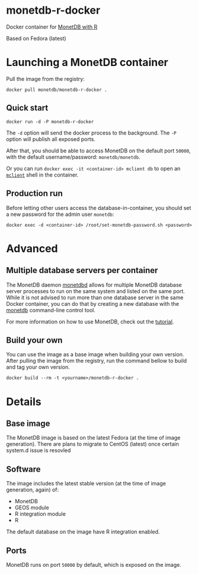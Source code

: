 monetdb-r-docker
===========================
Docker container for [MonetDB with R](https://www.monetdb.org/content/embedded-r-monetdb)

Based on Fedora (latest)

# Launching a MonetDB container
Pull the image from the registry:
```
docker pull monetdb/monetdb-r-docker .
```

## Quick start
```
docker run -d -P monetdb-r-docker
```
The `-d` option will send the docker process to the background. The `-P` option will publish all exposed ports.

After that, you should be able to access MonetDB on the default port `50000`, with the default username/password: `monetdb/monetdb`.

Or you can run `docker exec -it <container-id> mclient db` to open an [`mclient`](https://www.monetdb.org/Documentation/mclient-man-page) shell in the container.

## Production run
Before letting other users access the database-in-container, you should set a new password for the admin user `monetdb`:
```
docker exec -d <container-id> /root/set-monetdb-password.sh <password>
```

# Advanced
## Multiple database servers per container
The MonetDB daemon [monetdbd](https://www.monetdb.org/Documentation/monetdbd-man-page) allows for multiple MonetDB database server processes to run on the same system and listed on the same port. While it is not advised to run more than one database server in the same Docker container, you can do that by creating a new database with the [monetdb](https://www.monetdb.org/Documentation/monetdb-man-page) command-line control tool.

For more information on how to use MonetDB, check out the [tutorial](https://www.monetdb.org/Documentation/UserGuide/Tutorial).

## Build your own
You can use the image as a base image when building your own version.
After pulling the image from the registry, run the command bellow to build and tag your own version.
```
docker build --rm -t <yourname>/monetdb-r-docker .
```

# Details
## Base image
The MonetDB image is based on the latest Fedora (at the time of image generation). There are plans to migrate to CentOS (latest) once certain system.d issue is resovled
## Software
The image includes the latest stable version (at the time of image generation, again) of:
* MonetDB
* GEOS module
* R integration module
* R

The default database on the image have R integration enabled.

## Ports
MonetDB runs on port `50000` by default, which is exposed on the image.

